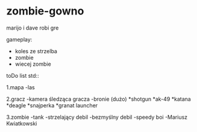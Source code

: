 # zombie-gowno
marijo i dave robi gre 

gameplay:
- koles ze strzelba
- zombie
- wiecej zombie

toDo list std::

1.mapa
-las


2.gracz
-kamera śledząca gracza
-bronie (dużo)
*shotgun
*ak-49
*katana
*deagle
*snajperka
*granat launcher



3.zombie
-tank
-strzelający debil
-bezmyślny debil
-speedy boi
-Mariusz Kwiatkowski
